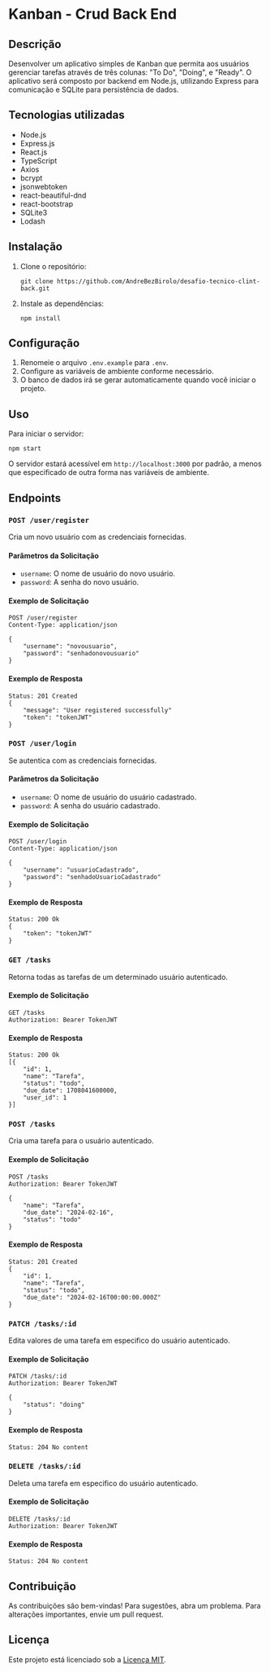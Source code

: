 # Kanban - Crud Back End

## Descrição

Desenvolver um aplicativo simples de Kanban que permita aos usuários gerenciar tarefas através de três colunas: "To
Do", "Doing", e "Ready". O aplicativo será composto por backend em Node.js, utilizando Express para comunicação e SQLite
para persistência de dados.

## Tecnologias utilizadas

* Node.js
* Express.js
* React.js
* TypeScript
* Axios
* bcrypt
* jsonwebtoken
* react-beautiful-dnd
* react-bootstrap
* SQLite3
* Lodash

## Instalação

1. Clone o repositório:
    ```
    git clone https://github.com/AndreBezBirolo/desafio-tecnico-clint-back.git
    ```

2. Instale as dependências:
    ```
    npm install
    ```

## Configuração

1. Renomeie o arquivo `.env.example` para `.env`.
2. Configure as variáveis de ambiente conforme necessário.
3. O banco de dados irá se gerar automaticamente quando você iniciar o projeto.

## Uso

Para iniciar o servidor:

```
npm start
```

O servidor estará acessível em `http://localhost:3000` por padrão, a menos que especificado de outra forma nas variáveis
de ambiente.

## Endpoints

### `POST /user/register`

Cria um novo usuário com as credenciais fornecidas.

#### Parâmetros da Solicitação

- `username`: O nome de usuário do novo usuário.
- `password`: A senha do novo usuário.

#### Exemplo de Solicitação

```
POST /user/register
Content-Type: application/json

{
    "username": "novousuario",
    "password": "senhadonovousuario"
}
```

#### Exemplo de Resposta

```
Status: 201 Created
{
    "message": "User registered successfully"
    "token": "tokenJWT"
}
```

### `POST /user/login`

Se autentica com as credenciais fornecidas.

#### Parâmetros da Solicitação

- `username`: O nome de usuário do usuário cadastrado.
- `password`: A senha do usuário cadastrado.

#### Exemplo de Solicitação

```
POST /user/login
Content-Type: application/json

{
    "username": "usuarioCadastrado",
    "password": "senhadoUsuarioCadastrado"
}
```

#### Exemplo de Resposta

```
Status: 200 Ok
{
    "token": "tokenJWT"
}
```

### `GET /tasks`

Retorna todas as tarefas de um determinado usuário autenticado.

#### Exemplo de Solicitação

```
GET /tasks
Authorization: Bearer TokenJWT
```

#### Exemplo de Resposta

```
Status: 200 Ok
[{
    "id": 1,
    "name": "Tarefa",
    "status": "todo",
    "due_date": 1708041600000,
    "user_id": 1
}]
```

### `POST /tasks`

Cria uma tarefa para o usuário autenticado.

#### Exemplo de Solicitação

```
POST /tasks
Authorization: Bearer TokenJWT

{
    "name": "Tarefa",
    "due_date": "2024-02-16",
    "status": "todo"
}
```

#### Exemplo de Resposta

```
Status: 201 Created
{
    "id": 1,
    "name": "Tarefa",
    "status": "todo",
    "due_date": "2024-02-16T00:00:00.000Z"
}
```

### `PATCH /tasks/:id`

Edita valores de uma tarefa em especifico do usuário autenticado.

#### Exemplo de Solicitação

```
PATCH /tasks/:id
Authorization: Bearer TokenJWT

{
    "status": "doing"
}
```

#### Exemplo de Resposta

```
Status: 204 No content
```

### `DELETE /tasks/:id`

Deleta uma tarefa em especifico do usuário autenticado.

#### Exemplo de Solicitação

```
DELETE /tasks/:id
Authorization: Bearer TokenJWT

```

#### Exemplo de Resposta

```
Status: 204 No content
```

## Contribuição

As contribuições são bem-vindas! Para sugestões, abra um problema. Para alterações importantes, envie um pull request.

## Licença

Este projeto está licenciado sob a [Licença MIT](https://opensource.org/licenses/MIT).
